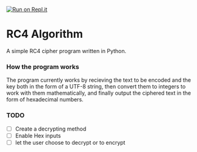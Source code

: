 [![Run on Repl.it](https://repl.it/badge/github/DemonLord98/RC4-Algorithm)](https://repl.it/github/DemonLord98/RC4-Algorithm)

# RC4 Algorithm
A simple RC4 cipher program written in Python.
### How the program works
The program currently works by recieving the text to be encoded and the key both in the form of a UTF-8 string, then convert them to integers to work with them mathematically, and finally output the ciphered text in the form of hexadecimal numbers.
### TODO
- [ ] Create a decrypting method
- [ ] Enable Hex inputs
- [ ] let the user choose to decrypt or to encrypt
